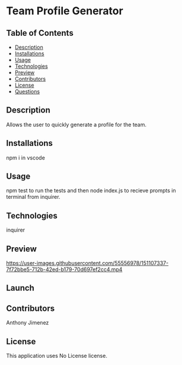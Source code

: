 # Team Profile Generator
  ## Table of Contents
  - [Description](#Description)
  - [Installations](#Installations)
  - [Usage](#Usage)
  - [Technologies](#Technologies)
  - [Preview](#Preview)
  - [Contributors](#Contributors)
  - [License](#License)
  - [Questions](#Questions)
  ## Description
  Allows the user to quickly generate a profile for the team.
  
  ## Installations
  npm i in vscode

  ## Usage
  npm test to run the tests and then node index.js to recieve prompts in terminal from inquirer.

  ## Technologies
  inquirer

  ## Preview

  https://user-images.githubusercontent.com/55556978/151107337-7f72bbe5-712b-42ed-b179-70d697ef2cc4.mp4
  

  ## Launch

  ## Contributors
  Anthony Jimenez

  ## License
  This application uses No License license. 
  </br>
